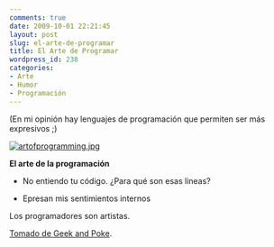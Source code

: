 ```yaml
---
comments: true
date: 2009-10-01 22:21:45
layout: post
slug: el-arte-de-programar
title: El Arte de Programar
wordpress_id: 238
categories:
- Arte
- Humor
- Programación
---
```


(En mi opinión hay lenguajes de programación que permiten ser más expresivos ;)

  


[![artofprogramming.jpg](/images/artofprogramming.jpg)](http://www.lnds.net/images/artofprogramming.jpg)

**El arte de la programación**

- No entiendo tu código. ¿Para qué son esas lineas?

- Epresan mis sentimientos internos

  


Los programadores son artistas.

  


[Tomado de Geek and Poke](http://geekandpoke.typepad.com/geekandpoke/2009/09/the-art-of-programming.html).



